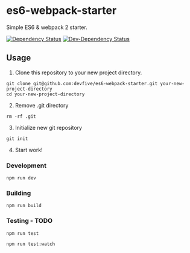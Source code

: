 # es6-webpack-starter

Simple ES6 & webpack 2 starter.

[![Dependency Status](https://img.shields.io/david/devfive/es6-webpack-starter.svg)](https://david-dm.org/devfive/es6-webpack-starter)
[![Dev-Dependency Status](https://img.shields.io/david/dev/devfive/es6-webpack-starter.svg)](https://david-dm.org/devfive/es6-webpack-starter#info=devDependencies)

## Usage

1. Clone this repository to your new project directory.

```
git clone git@github.com:devfive/es6-webpack-starter.git your-new-project-directory
cd your-new-project-directory
```

2. Remove .git directory

```
rm -rf .git
```

3. Initialize new git repository

```
git init
```

4. Start work!

### Development

```
npm run dev
```

### Building

```
npm run build
```

### Testing - TODO

```
npm run test
```

```
npm run test:watch
```
